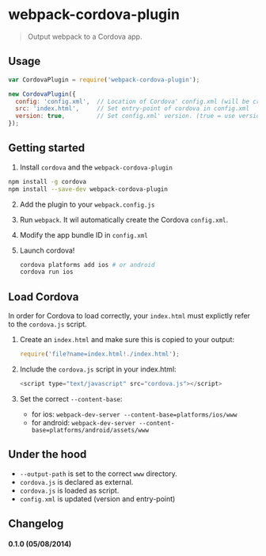 # webpack-cordova-plugin
> Output webpack to a Cordova app.

## Usage

```js
var CordovaPlugin = require('webpack-cordova-plugin');

new CordovaPlugin({
  config: 'config.xml',  // Location of Cordova' config.xml (will be created if not found)
  src: 'index.html',     // Set entry-point of cordova in config.xml
  version: true,         // Set config.xml' version. (true = use version from package.json)
});
```

## Getting started

1. Install `cordova` and the `webpack-cordova-plugin`

  ```bash
  npm install -g cordova 
  npm install --save-dev webpack-cordova-plugin
  ```

2. Add the plugin to your `webpack.config.js`

3. Run `webpack`. It wil automatically create the Cordova `config.xml`.

4. Modify the app bundle ID in `config.xml` 

5. Launch cordova!

   ```bash
   cordova platforms add ios # or android
   cordova run ios
   ```

## Load Cordova

In order for Cordova to load correctly, your `index.html` must explictly refer to the `cordova.js` script.

1. Create an `index.html` and make sure this is copied to your output:
   ```js
   require('file?name=index.html!./index.html');
   ```

2. Include the `cordova.js` script in your index.html:
    ```js
    <script type="text/javascript" src="cordova.js"></script>
    ```

3. Set the correct `--content-base`:
    
    * for ios: `webpack-dev-server --content-base=platforms/ios/www`
    * for android: `webpack-dev-server --content-base=platforms/android/assets/www`

## Under the hood

* `--output-path` is set to the correct `www` directory.
* `cordova.js` is declared as external.
* `cordova.js` is loaded as script.
* `config.xml` is updated (version and entry-point)

## Changelog

#### 0.1.0 (05/08/2014)
